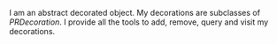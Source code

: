 I am an abstract decorated object. My decorations are subclasses of *PRDecoration*. I provide all the tools to add, remove, query and visit my decorations.